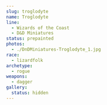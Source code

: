 ```yaml
---
slug: troglodyte
name: Troglodyte
line:
  - Wizards of the Coast
  - D&D Miniatures
status: prepainted
photos:
  - ./DnDMiniatures-Troglodyte_1.jpg
race:
  - lizardfolk
archetype:
  - rogue
weapons:
  - dagger
gallery:
  status: hidden
---
```


